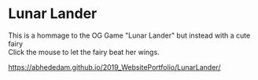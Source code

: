 # Lunar Lander
This is a hommage to the OG Game "Lunar Lander" but instead with a cute fairy <br>
Click the mouse to let the fairy beat her wings. 

https://abhededam.github.io/2019_WebsitePortfolio/LunarLander/
